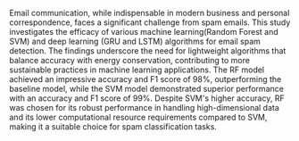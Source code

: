 Email communication, while indispensable in modern business and personal correspondence, faces a significant challenge from spam emails. This study investigates the efficacy of various machine learning(Random Forest and SVM) and deep learning (GRU and LSTM) algorithms for email spam detection. The findings underscore the need for lightweight algorithms that balance accuracy with energy conservation, contributing to more sustainable practices in machine learning applications. The RF model achieved an impressive accuracy and F1 score of 98%, outperforming the baseline model, while the SVM model demonstrated superior performance with an accuracy and F1 score of 99%. Despite SVM's higher accuracy, RF was chosen for its robust performance in handling high-dimensional data and its lower computational resource requirements compared to SVM, making it a suitable choice for spam classification tasks. 

